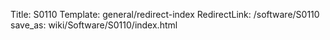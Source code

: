 Title: S0110
Template: general/redirect-index
RedirectLink: /software/S0110
save_as: wiki/Software/S0110/index.html